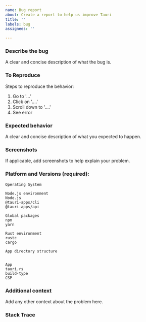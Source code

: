 ```yaml
---
name: Bug report
about: Create a report to help us improve Tauri
title: ''
labels: bug
assignees: ''

---
```


<!-- BEFORE YOU FILE A NEW ISSUE-->
<!--

0. Please search open issues before duplicating a new one.
1. Make sure you are using the latest version of everything including: 
  - rustc 
  - ALL relevant Tauri Libs
2. You must attach the results of cargo tauri info or yarn tauri info to your issue.
3. Make sure it is an issue with Tauri, and not something to do with your side of the stack.
4. Consider starting a discussion. Speaking of which, have you looked there? Maybe your question has been answered.
5. Remember to follow our community guidelines and be friendly.
6. Is this an issue or a feature request? If the latter, please use the other template.

-->

### **Describe the bug**
A clear and concise description of what the bug is.

### **To Reproduce**
Steps to reproduce the behavior:
1. Go to '...'
2. Click on '....'
3. Scroll down to '....'
4. See error

### **Expected behavior**
A clear and concise description of what you expected to happen.

### **Screenshots**
If applicable, add screenshots to help explain your problem.

### **Platform and Versions (required):**
<!-- Use `yarn tauri info` or `cargo tauri info` command to get this information, and paste it here: -->
```
Operating System

Node.js environment
Node.js 
@tauri-apps/cli 
@tauri-apps/api 

Global packages
npm 
yarn 

Rust environment
rustc 
cargo 

App directory structure


App
tauri.rs 
build-type 
CSP 
```

### **Additional context**
Add any other context about the problem here.

### **Stack Trace**
<!-- add if applicable -->
